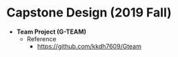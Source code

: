 Capstone Design (2019 Fall)
=============  
* **Team Project (G-TEAM)**
    * Reference
      * https://github.com/kkdh7609/Gteam
